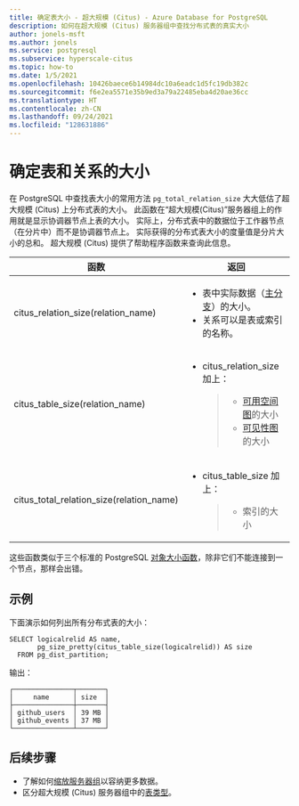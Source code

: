 ```yaml
---
title: 确定表大小 - 超大规模 (Citus) - Azure Database for PostgreSQL
description: 如何在超大规模 (Citus) 服务器组中查找分布式表的真实大小
author: jonels-msft
ms.author: jonels
ms.service: postgresql
ms.subservice: hyperscale-citus
ms.topic: how-to
ms.date: 1/5/2021
ms.openlocfilehash: 10426baece6b14984dc10a6eadc1d5fc19db382c
ms.sourcegitcommit: f6e2ea5571e35b9ed3a79a22485eba4d20ae36cc
ms.translationtype: HT
ms.contentlocale: zh-CN
ms.lasthandoff: 09/24/2021
ms.locfileid: "128631886"
---
```

# <a name="determine-table-and-relation-size"></a>确定表和关系的大小

在 PostgreSQL 中查找表大小的常用方法 `pg_total_relation_size` 大大低估了超大规模 (Citus) 上分布式表的大小。
此函数在“超大规模(Citus)”服务器组上的作用就是显示协调器节点上表的大小。  实际上，分布式表中的数据位于工作器节点（在分片中）而不是协调器节点上。 实际获得的分布式表大小的度量值是分片大小的总和。 超大规模 (Citus) 提供了帮助程序函数来查询此信息。

<table>
<colgroup>
<col width="40%" />
<col width="59%" />
</colgroup>
<thead>
<tr class="header">
<th>函数</th>
<th>返回</th>
</tr>
</thead>
<tbody>
<tr class="odd">
<td>citus_relation_size(relation_name)</td>
<td><ul>
<li>表中实际数据（<a href="https://www.postgresql.org/docs/current/static/storage-file-layout.html">主分支</a>）的大小。</li>
<li>关系可以是表或索引的名称。</li>
</ul></td>
</tr>
<tr class="even">
<td>citus_table_size(relation_name)</td>
<td><ul>
<li><p>citus_relation_size 加上：</p>
<blockquote>
<ul>
<li><a href="https://www.postgresql.org/docs/current/static/storage-fsm.html">可用空间图</a>的大小</li>
<li><a href="https://www.postgresql.org/docs/current/static/storage-vm.html">可见性图</a>的大小</li>
</ul>
</blockquote></li>
</ul></td>
</tr>
<tr class="odd">
<td>citus_total_relation_size(relation_name)</td>
<td><ul>
<li><p>citus_table_size 加上：</p>
<blockquote>
<ul>
<li>索引的大小</li>
</ul>
</blockquote></li>
</ul></td>
</tr>
</tbody>
</table>

这些函数类似于三个标准的 PostgreSQL [对象大小函数](https://www.postgresql.org/docs/current/static/functions-admin.html#FUNCTIONS-ADMIN-DBSIZE)，除非它们不能连接到一个节点，那样会出错。

## <a name="example"></a>示例

下面演示如何列出所有分布式表的大小：

``` postgresql
SELECT logicalrelid AS name,
       pg_size_pretty(citus_table_size(logicalrelid)) AS size
  FROM pg_dist_partition;
```

输出：

```
┌───────────────┬───────┐
│     name      │ size  │
├───────────────┼───────┤
│ github_users  │ 39 MB │
│ github_events │ 37 MB │
└───────────────┴───────┘
```

## <a name="next-steps"></a>后续步骤

* 了解如何[缩放服务器组](howto-hyperscale-scale-grow.md)以容纳更多数据。
* 区分超大规模 (Citus) 服务器组中的[表类型](concepts-hyperscale-nodes.md)。
